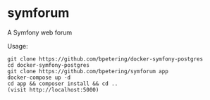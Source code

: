 # symforum

A Symfony web forum

Usage:

```
git clone https://github.com/bpetering/docker-symfony-postgres
cd docker-symfony-postgres
git clone https://github.com/bpetering/symforum app
docker-compose up -d
cd app && composer install && cd ..
(visit http://localhost:5000)
```
